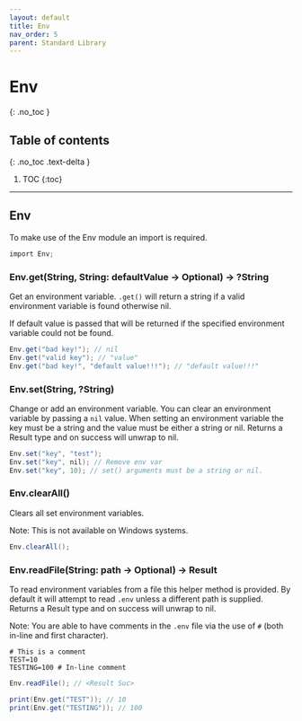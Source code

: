 ```yaml
---
layout: default
title: Env
nav_order: 5
parent: Standard Library
---
```


# Env
{: .no_toc }

## Table of contents
{: .no_toc .text-delta }

1. TOC
{:toc}

---

## Env

To make use of the Env module an import is required.

```cs
import Env;
```

### Env.get(String, String: defaultValue -> Optional) -> ?String

Get an environment variable. `.get()` will return a string if a valid environment variable is found otherwise nil.

If default value is passed that will be returned if the specified environment variable could not be found.

```cs
Env.get("bad key!"); // nil
Env.get("valid key"); // "value"
Env.get("bad key!", "default value!!!"); // "default value!!!"
```

### Env.set(String, ?String)

Change or add an environment variable. You can clear an environment variable by passing a `nil` value.
When setting an environment variable the key must be a string and the value must be either a string or nil.
Returns a Result type and on success will unwrap to nil.

```cs
Env.set("key", "test");
Env.set("key", nil); // Remove env var
Env.set("key", 10); // set() arguments must be a string or nil.
```

### Env.clearAll()

Clears all set environment variables.

Note: This is not available on Windows systems.

```cs
Env.clearAll();
```

### Env.readFile(String: path -> Optional) -> Result

To read environment variables from a file this helper method is provided.
By default it will attempt to read `.env` unless a different path is supplied.
Returns a Result type and on success will unwrap to nil.

Note: You are able to have comments in the `.env` file via the use of `#` (both in-line and first character).

```env
# This is a comment
TEST=10
TESTING=100 # In-line comment
```

```cs
Env.readFile(); // <Result Suc>

print(Env.get("TEST")); // 10
print(Env.get("TESTING")); // 100
```

